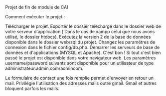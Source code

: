 Projet de fin de module de CAI

Comment exécuter le projet :


Télécharger le projet.
Exporter le dossier téléchargé dans le dossier web de votre serveur d'application ( Dans le cas de xampp celui que nous avons utilisé, le dossier htdocs).
Exécutez la version 2 de la base de données disponible dans le dossier web/sql du projet.
Changez les paramètres de connexion dans le fichier config/db.php.
Demarrer les serveurs de base de données et d'applications (MYSQL et Apache).
C'est bon ! Si tout c'est bien passé le projet est disponible dans votre navigateur web.
Les paramètres username/password suivants sont disponible pour un utilisateur de type administrateur:admin.com/admincom.


Le formulaire de contact une fois remplie permet d'envoyer en retour un mail. Privilégie l'utilisation des adresses mails outre gmail. Gmail et autres bloquent parfois les mails.
